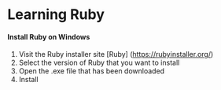 # Learning Ruby

#### Install Ruby on Windows
1. Visit the Ruby installer site [Ruby] (https://rubyinstaller.org/)
2. Select the version of Ruby that you want to install
3. Open the .exe file that has been downloaded
4. Install
